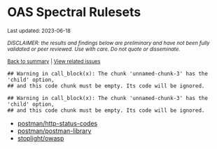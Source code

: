 OAS Spectral Rulesets
================
<sup>Last updated: 2023-06-18</sup>

<sup>*DISCLAIMER: the results and findings below are preliminary and
have not been fully validated or peer reviewed. Use with care. Do not
quote or disseminate.*</sup>

<sup>[Back to summary](oas_summary.md) \| [View related
issues](https://github.com/postman-open-technologies/knowledge-base/labels/oas%3Aspectral)</sup>

    ## Warning in call_block(x): The chunk 'unnamed-chunk-3' has the 'child' option,
    ## and this code chunk must be empty. Its code will be ignored.

    ## Warning in call_block(x): The chunk 'unnamed-chunk-3' has the 'child' option,
    ## and this code chunk must be empty. Its code will be ignored.

- [postman/http-status-codes](oas_spectral_ruleset_postman_http-status-codes.md)
- [postman/postman-library](oas_spectral_ruleset_postman_postman-library.md)
- [stoplight/owasp](oas_spectral_ruleset_stoplight_owasp.md)
